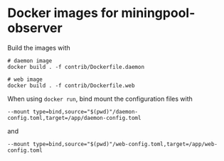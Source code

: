 # Docker images for miningpool-observer

Build the images with

```
# daemon image
docker build . -f contrib/Dockerfile.daemon

# web image
docker build . -f contrib/Dockerfile.web
```

When using `docker run`, bind mount the configuration files with


```
--mount type=bind,source="$(pwd)"/daemon-config.toml,target=/app/daemon-config.toml
```

and

```
--mount type=bind,source="$(pwd)"/web-config.toml,target=/app/web-config.toml
```